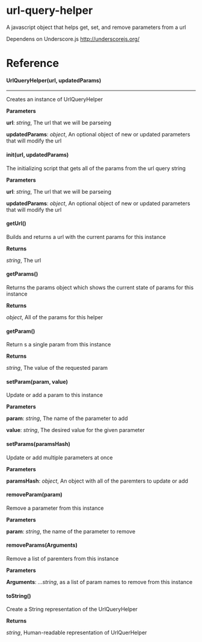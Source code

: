 url-query-helper
================

A javascript object that helps get, set, and remove parameters from a url

Dependens on Underscore.js http://underscorejs.org/

Reference
============

#### UrlQueryHelper(url, updatedParams)
----------------------------------
Creates an instance of UrlQueryHelper



**Parameters**

**url**:  *string*,  The url that we will be parseing

**updatedParams**:  *object*,  An optional object of new or updated parameters that will modify the url

#### init(url, updatedParams)
The initializing script that gets all of the params from the url query string



**Parameters**

**url**:  *string*,  The url that we will be parseing

**updatedParams**:  *object*,  An optional object of new or updated parameters that will modify the url

#### getUrl()
Builds and returns a url with the current params for this instance



**Returns**

*string*,  The url

#### getParams()
Returns the params object which shows the current state of params for this instance



**Returns**

*object*,  All of the params for this helper

#### getParam()
Return s a single param from this instance



**Returns**

*string*,  The value of the requested param

#### setParam(param, value)
Update or add a param to this instance



**Parameters**

**param**:  *string*,  The name of the parameter to add

**value**:  *string*,  The desired value for the given parameter

#### setParams(paramsHash)
Update or add multiple parameters at once



**Parameters**

**paramsHash**:  *object*,  An object with all of the paremters to update or add

#### removeParam(param)
Remove a parameter from this instance



**Parameters**

**param**:  *string*,  the name of the parameter to remove

#### removeParams(Arguments)
Remove a list of paremters from this instance



**Parameters**

**Arguments**:  *...string*,  as a list of param names to remove from this instance

#### toString()
Create a String representation of the UrlQueryHelper



**Returns**

*string*,  Human-readable representation of UrlQuerHelper

